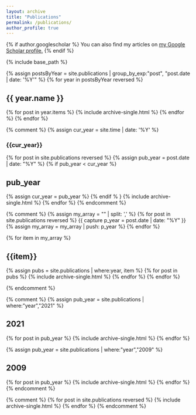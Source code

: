 ```yaml
---
layout: archive
title: "Publications"
permalink: /publications/
author_profile: true
---
```


{% if author.googlescholar %}
  You can also find my articles on <u><a href="{{author.googlescholar}}">my Google Scholar profile</a>.</u>
{% endif %}

{% include base_path %}



{% assign postsByYear = site.publications | group_by_exp:"post", "post.date | date: '%Y'" %}
{% for year in postsByYear reversed %}
  <h2>{{ year.name }}</h2>
    {% for post in year.items %}
      {% include archive-single.html %}
    {% endfor %}
{% endfor %}



{% comment %}
{% assign cur_year = site.time | date: '%Y' %}
<h3>{{cur_year}}</h3>

{% for post in site.publications reversed %}
  {% assign pub_year = post.date | date: "%Y" %}
  {% if pub_year < cur_year %}
    <h2> pub_year </h2>
    {% assign cur_year = pub_year %}
  {% endif % }
  {% include archive-single.html %}
{% endfor %}
{% endcomment %}


{% comment %} 
{% assign my_array = "" | split: ',' %}
{% for post in site.publications reversed %}
  {{ capture p_year = post.date | date: "%Y" }}
  {% assign my_array = my_array | push: p_year %}
{% endfor %}

{% for item in my_array %}
  <h2>{{item}}</h2>
  {% assign pubs = site.publications | where:year, item %}
  {% for post in pubs %}
    {% include archive-single.html %}
  {% endfor %}
{% endfor %}


{% endcomment %}



{% comment %} 
  {% assign pub_year = site.publications | where:"year","2021" %}
  <h2>2021</h2>
  {% for post in pub_year %}
    {% include archive-single.html %}
  {% endfor %}


  {% assign pub_year = site.publications | where:"year","2009" %}
  <h2>2009</h2>
  {% for post in pub_year %}
    {% include archive-single.html %}
  {% endfor %}
{% endcomment %}

{% comment %} 
{% for post in site.publications reversed %}
  {% include archive-single.html %}
{% endfor %}
{% endcomment %}
